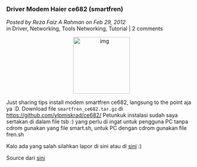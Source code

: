 ### **Driver Modem Haier ce682 (smartfren)**
_Posted by Reza Faiz A Rahman on Feb 29, 2012_
<br>
in Driver, Networking, Tools Networking, Tutorial | 2 comments	

<p align="center">
	<img src="./posts/2012-02-29-driver-modem-haier-ce682-smartfren/img43-1323980817.jpg" height="150px" alt="img">
</p> 

Just sharing tips install modem smartfren ce682, langsung to the point aja ya :D.
Download file `smartfren_ce682.tar.gz` di <https://github.com/ylpmiskrad/ce682/>
Petunkuk instalasi sudah saya sertakan di dalam file tsb :) yang perlu di ingat untuk pengguna
PC tanpa cdrom gunakan yang file smart.sh, untuk PC dengan cdrom gunakan file fren.sh

Kalo ada yang salah silahkan lapor di sini atau di [sini](http://jeeblog.wordpress.com/) :)

Source dari [sini](http://jeeblog.wordpress.com/)